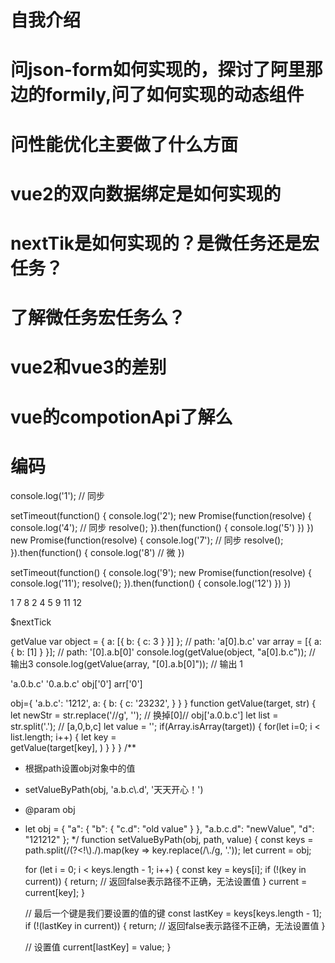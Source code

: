 # 自我介绍
# 问json-form如何实现的，探讨了阿里那边的formily,问了如何实现的动态组件
# 问性能优化主要做了什么方面
# vue2的双向数据绑定是如何实现的
# nextTik是如何实现的？是微任务还是宏任务？
# 了解微任务宏任务么？
# vue2和vue3的差别
# vue的compotionApi了解么
# 编码
console.log('1'); // 同步

setTimeout(function() {
    console.log('2');
    new Promise(function(resolve) {
        console.log('4'); // 同步
        resolve();
    }).then(function() {
        console.log('5')
    })
})
new Promise(function(resolve) {
    console.log('7'); // 同步
    resolve();
}).then(function() {
    console.log('8') // 微
})

setTimeout(function() {
    console.log('9');
    new Promise(function(resolve) {
        console.log('11');
        resolve();
    }).then(function() {
        console.log('12')
    })
})



1
7
8
2
4
5
9
11
12


$nextTick 

getValue
var object = { a: [{ b: { c: 3 } }] }; // path: 'a[0].b.c'
var array = [{ a: { b: [1] } }]; // path: '[0].a.b[0]'
console.log(getValue(object, "a[0].b.c")); // 输出3
console.log(getValue(array, "[0].a.b[0]")); // 输出 1

'a.0.b.c' '0.a.b.c' obj['0'] arr['0']

obj={
  'a.b.c': '1212',
  a: {
    b: {
      c: '23232',
    }
  }
}
function getValue(target, str) {
  let newStr = str.replace('//g', ''); // 换掉[0]//  obj['a.0.b.c']
  let list = str.split('.'); // [a,0,b,c]
  let value = '';
  if(Array.isArray(target)) {
    for(let i=0; i < list.length; i++) {
      let key =  
      getValue(target[key], )
    }
  }
}
/**
 * 根据path设置obj对象中的值
 * setValueByPath(obj, 'a.b.c\\.d', '天天开心！')
 * @param obj 
 * let obj = {
    "a": {
        "b": {
            "c.d": "old value"
        }
    },
    "a.b.c.d": "newValue",
    "d": "121212"
};
 */
function setValueByPath(obj, path, value) {
    const keys = path.split(/(?<!\\)\./).map(key => key.replace(/\\\./g, '.'));
    let current = obj;

    for (let i = 0; i < keys.length - 1; i++) {
        const key = keys[i];
        if (!(key in current)) {
            return; // 返回false表示路径不正确，无法设置值
        }
        current = current[key];
    }

    // 最后一个键是我们要设置的值的键
    const lastKey = keys[keys.length - 1];
    if (!(lastKey in current)) {
        return; // 返回false表示路径不正确，无法设置值
    }

    // 设置值
    current[lastKey] = value;
}
  

